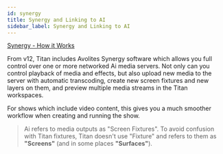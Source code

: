 ```yaml
---
id: synergy
title: Synergy and Linking to AI
sidebar_label: Synergy and Linking to AI
---
```


[Synergy - How it Works](https://youtu.be/twfDqjNFasA)

From v12, Titan includes Avolites Synergy software which allows you full
control over one or more networked Ai media servers. Not only can you
control playback of media and effects, but also upload new media to the
server with automatic transcoding, create new screen fixtures and new
layers on them, and preview multiple media streams in the Titan
workspaces.

For shows which include video content, this gives you a much smoother
workflow when creating and running the show.

> Ai refers to media outputs as "Screen Fixtures". To avoid confusion with Titan fixtures, Titan doesn't use "Fixture" and refers to them as **"Screens"** (and in some places **"Surfaces"**).